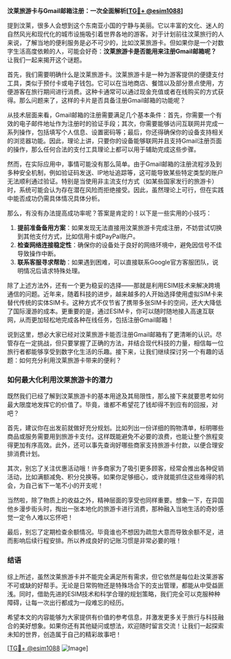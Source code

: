 **汶莱旅游卡与Gmail邮箱注册：一次全面解析[[TG💪+ @esim1088](https://t.me/s/esim1088)]**

提到汶莱，很多人会想到这个东南亚小国的宁静与美丽。它以丰富的文化、迷人的自然风光和现代化的城市设施吸引着世界各地的游客。对于计划前往汶莱旅行的人来说，了解当地的便利服务是必不可少的，比如汶莱旅游卡。但如果你是一个对数字生活高度依赖的人，可能会好奇：**汶莱旅游卡是否能用来注册Gmail邮箱呢？** 让我们一起来揭开这个谜题。

首先，我们需要明确什么是汶莱旅游卡。汶莱旅游卡是一种为游客提供的便捷支付工具，类似于预付卡或电子钱包。它可以在当地商店、餐馆以及部分景点使用，方便游客在旅行期间进行消费。这种卡通常可以通过现金充值或者在线购买的方式获得。那么问题来了，这样的卡片是否具备注册Gmail邮箱的功能呢？

从技术层面来看，Gmail邮箱的注册需要满足几个基本条件：首先，你需要一个有效的电子邮件地址作为注册时的验证手段；其次，你需要能够访问互联网并完成一系列操作，包括填写个人信息、设置密码等；最后，你还得确保你的设备支持相关的浏览器功能。因此，理论上讲，只要你的设备能够联网并且支持Gmail注册页面的操作，那么任何合法的支付工具理论上都可以用于辅助完成这些步骤。

然而，在实际应用中，事情可能没有那么简单。由于Gmail邮箱的注册流程涉及到多种安全机制，例如验证码发送、IP地址追踪等，这可能导致某些特定类型的账户无法顺利通过验证。特别是当使用非主流支付方式（如某些国家发行的旅游卡）时，系统可能会认为存在潜在风险而拒绝接受。因此，虽然理论上可行，但在实践中能否成功仍需具体情况具体分析。

那么，有没有办法提高成功率呢？答案是肯定的！以下是一些实用的小技巧：

1. **提前准备备用方案**：如果发现无法直接用汶莱旅游卡完成注册，不妨尝试切换到其他支付方式，比如信用卡或PayPal账户。
2. **检查网络连接稳定性**：确保你的设备处于良好的网络环境中，避免因信号不佳导致操作中断。
3. **联系客服寻求帮助**：如果遇到困难，可以直接联系Google官方客服团队，说明情况后请求特殊处理。

除了上述方法外，还有一个更为稳妥的选择——那就是利用ESIM技术来解决跨境通信的问题。近年来，随着科技的进步，越来越多的人开始选择使用虚拟SIM卡来替代传统的实体SIM卡。这种方式不仅节省了携带多张SIM卡的空间，还大大降低了国际漫游的成本。更重要的是，通过ESIM卡，你可以随时随地接入高速互联网，从而更加轻松地完成各种在线任务，包括注册Gmail邮箱！

说到这里，想必大家已经对汶莱旅游卡能否注册Gmail邮箱有了更清晰的认识。尽管存在一定挑战，但只要掌握了正确的方法，并结合现代科技的力量，相信每一位旅行者都能够享受到数字化生活的乐趣。接下来，让我们继续探讨另一个有趣的话题：如何充分利用汶莱旅游卡带来的便利？

### 如何最大化利用汶莱旅游卡的潜力

既然我们已经了解到汶莱旅游卡的基本用途及其局限性，那么接下来就要思考如何最大限度地发挥它的价值了。毕竟，谁都不希望花了钱却得不到应有的回报，对吧？

首先，建议你在出发前就做好充分规划。比如列出一份详细的购物清单，标明哪些商品或服务需要用到旅游卡支付。这样既能避免不必要的浪费，也能让整个旅程变得更加有序高效。此外，还可以事先查询好哪些商家支持旅游卡付款，以便合理安排消费计划。

其次，别忘了关注优惠活动哦！许多商家为了吸引更多顾客，经常会推出各种促销活动，比如满额减免、积分兑换等。如果你足够细心，或许就能抓住这些难得的机会，为自己省下一笔不小的开支呢！

当然啦，除了物质上的收益之外，精神层面的享受也同样重要。想象一下，在异国他乡漫步街头时，掏出一张本地化的旅游卡进行消费，那种融入当地生活的奇妙感觉一定令人难以忘怀吧！

最后，别忘了定期检查余额情况。毕竟谁也不想因为疏忽大意而导致余额不足，进而影响后续行程安排。所以养成良好的记账习惯是非常必要的哦！

### 结语

综上所述，虽然汶莱旅游卡并不能完全满足所有需求，但它依然是每位赴汶莱游客不可或缺的好帮手。无论是日常购物还是特殊场合下的支出管理，都能从中受益匪浅。同时，借助先进的ESIM技术和科学合理的规划策略，我们完全可以克服种种障碍，让每一次出行都成为一段难忘的经历。

希望本文的内容能够为大家提供有价值的参考信息，并激发更多关于旅行与科技融合的美好想象。如果你还有其他疑问或想法，欢迎随时留言交流！让我们一起探索未知的世界，创造属于自己的精彩故事吧！

[[TG💪+ @esim1088](https://t.me/s/esim1088) ![Image](https://i.postimg.cc/4NQfJmqS/Snipaste-2025-05-13-00-14-12.png)]